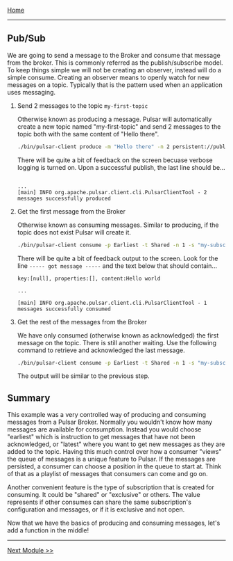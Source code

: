 [Home](index.md)

---

## Pub/Sub

We are going to send a message to the Broker and consume that message from the broker. This is commonly referred as the publish/subscribe model. To keep things simple we will not be creating an observer, instead will do a simple consume. Creating an observer means to openly watch for new messages on a topic. Typically that is the pattern used when an application uses messaging.

1. Send 2 messages to the topic `my-first-topic`

    Otherwise known as producing a message. Pulsar will automatically create a new topic named "my-first-topic" and send 2 messages to the topic both with the same content of "Hello there".

    ```bash
    ./bin/pulsar-client produce -m "Hello there" -n 2 persistent://public/default/my-first-topic
    ```

    There will be quite a bit of feedback on the screen becuase verbose logging is turned on. Upon a successful publish, the last line should be…

    ```log
    
    ...
    [main] INFO org.apache.pulsar.client.cli.PulsarClientTool - 2 messages successfully produced
    ```

1. Get the first message from the Broker

    Otherwise known as consuming messages. Similar to producing, if the topic does not exist Pulsar will create it.

    ```bash
    ./bin/pulsar-client consume -p Earliest -t Shared -n 1 -s "my-subscription" persistent://public/default/my-first-topic
    ```

    There will be quite a bit of feedback output to the screen. Look for the line `----- got message -----` and the text below that should contain...

    ```log
    key:[null], properties:[], content:Hello world

    ...

    [main] INFO org.apache.pulsar.client.cli.PulsarClientTool - 1 messages successfully consumed
    ```

1. Get the rest of the messages from the Broker

    We have only consumed (otherwise known as acknowledged) the first message on the topic. There is still another waiting. Use the following command to retrieve and acknowledged the last message.

    ```bash
    ./bin/pulsar-client consume -p Earliest -t Shared -n 1 -s "my-subscription" persistent://public/default/my-first-topic
    ```

    The output will be similar to the previous step.

## Summary

This example was a very controlled way of producing and consuming messages from a Pulsar Broker. Normally you wouldn't know how many messages are available for consumption. Instead you would choose "earliest" which is instruction to get messages that have not been acknowledged, or "latest" where you want to get new messages as they are added to the topic. Having this much control over how a consumer "views" the queue of messages is a unique feature to Pulsar. If the messages are persisted, a consumer can choose a position in the queue to start at. Think of that as a playlist of messages that consumers can come and go on.

Another convenient feature is the type of subscription that is created for consuming. It could be "shared" or "exclusive" or others. The value represents if other consumes can share the same subscription's configuration and messages, or if it is exclusive and not open.

Now that we have the basics of producing and consuming messages, let's add a function in the middle!

---
[Next Module >>](./functions.md)